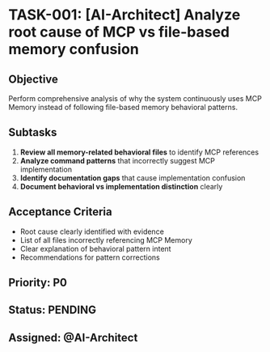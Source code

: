 # TASK-001: [AI-Architect] Analyze root cause of MCP vs file-based memory confusion

## Objective
Perform comprehensive analysis of why the system continuously uses MCP Memory instead of following file-based memory behavioral patterns.

## Subtasks
1. **Review all memory-related behavioral files** to identify MCP references
2. **Analyze command patterns** that incorrectly suggest MCP implementation
3. **Identify documentation gaps** that cause implementation confusion
4. **Document behavioral vs implementation distinction** clearly

## Acceptance Criteria
- Root cause clearly identified with evidence
- List of all files incorrectly referencing MCP Memory
- Clear explanation of behavioral pattern intent
- Recommendations for pattern corrections

## Priority: P0
## Status: PENDING
## Assigned: @AI-Architect